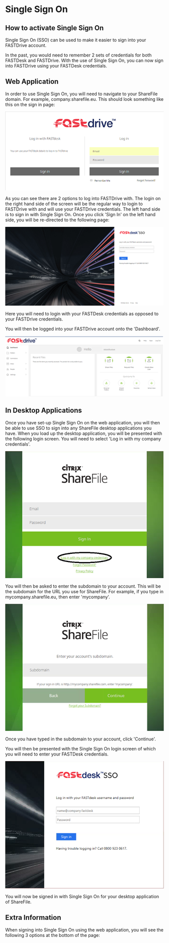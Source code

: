 # Single Sign On

## How to activate Single Sign On
Single Sign On (SSO) can be used to make it easier to sign into your FASTDrive account. 

In the past, you would need to remember 2 sets of credentials for both FASTDesk and FASTDrive. With the use of Single Sign On, you can now sign into FASTDrive using your FASTDesk credentials. 

## Web Application

In order to use Single Sign On, you will need to navigate to your ShareFile domain. For example, company.sharefile.eu. This should look something like this on the sign in page: 

![ssoimage1](files/ssoimage1.PNG)

As you can see there are 2 options to log into FASTDrive with. The login on the right hand side of the screen will be the regular way to login to FASTDrive with and will use your FASTDrive credentials. The left hand side is to sign in with Single Sign On. Once you click 'Sign In' on the left hand side, you will be re-directed to the following page: 

![ssoimage2](files/ssoimage2.PNG)

Here you will need to login with your FASTDesk credentials as opposed to your FASTDrive credentials. 
 
You will then be logged into your FASTDrive account onto the 'Dashboard'.

![ssoimage3.1](files/ssoimage3.1.PNG)

## In Desktop Applications 
Once you have set-up Single Sign On on the web application, you will then be able to use SSO to sign into any ShareFile desktop applications you have. When you load up the desktop application, you will be presented with the following login screen. You will need to select 'Log in with my company credentials'. 

![ssoimage4](files/ssoimage4.png)

You will then be asked to enter the subdomain to your account. This will be the subdomain for the URL you use for ShareFile. For example, if you type in mycompany.sharefile.eu, then enter 'mycompany'. 

![ssoimage5](files/ssoimage5.PNG)

Once you have typed in the subdomain to your account, click 'Continue'. 

You will then be presented with the Single Sign On login screen of which you will need to enter your FASTDesk credentials. 

![ssoimage6](files/ssoimage6.PNG)

You will now be signed in with Single Sign On for your desktop application of ShareFile.

## Extra Information

When signing into Single Sign On using the web application, you will see the following 3 options at the bottom of the page: 


